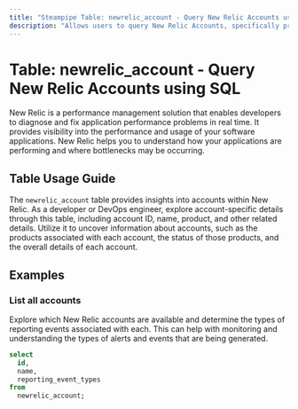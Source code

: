 ```yaml
---
title: "Steampipe Table: newrelic_account - Query New Relic Accounts using SQL"
description: "Allows users to query New Relic Accounts, specifically providing information about the account's ID, name, product, and other related details."
---
```


# Table: newrelic_account - Query New Relic Accounts using SQL

New Relic is a performance management solution that enables developers to diagnose and fix application performance problems in real time. It provides visibility into the performance and usage of your software applications. New Relic helps you to understand how your applications are performing and where bottlenecks may be occurring.

## Table Usage Guide

The `newrelic_account` table provides insights into accounts within New Relic. As a developer or DevOps engineer, explore account-specific details through this table, including account ID, name, product, and other related details. Utilize it to uncover information about accounts, such as the products associated with each account, the status of those products, and the overall details of each account.

## Examples

### List all accounts
Explore which New Relic accounts are available and determine the types of reporting events associated with each. This can help with monitoring and understanding the types of alerts and events that are being generated.

```sql
select
  id,
  name,
  reporting_event_types
from
  newrelic_account;
```